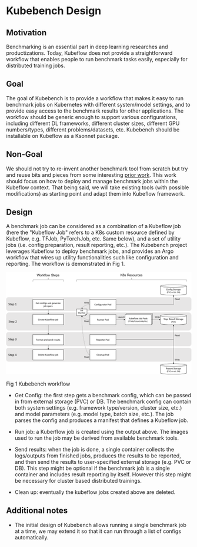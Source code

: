# Kubebench Design

## Motivation

Benchmarking is an essential part in deep learning researches and productizations. Today, Kubeflow does not provide a straightforward workflow that enables people to run benchmark tasks easily, especially for distributed training jobs.

## Goal

The goal of Kubebench is to provide a workflow that makes it easy to run benchmark jobs on Kubernetes with different system/model settings, and to provide easy access to the benchmark results for other applications. The workflow should be generic enough to support various configurations, including different DL frameworks, different cluster sizes, different GPU numbers/types, different problems/datasets, etc. Kubebench should be installable on Kubeflow as a Ksonnet package.

## Non-Goal

We should not try to re-invent another benchmark tool from scratch but try and reuse bits and pieces from some interesting [prior work](https://github.com/kubeflow/kubeflow/issues/596). This work should focus on how to deploy and manage benchmark jobs within the Kubeflow context. That being said, we will take existing tools (with possible modifications) as starting point and adapt them into Kubeflow framework.

## Design

A benchmark job can be considered as a combination of a Kubeflow job (here the "Kubeflow Job" refers to a K8s custom resource defined by Kubeflow, e.g. TFJob, PyTorchJob, etc. Same below), and a set of utility jobs (i.e. config preparation, result reporting, etc.). The Kubebench project leverages Kubeflow to deploy benchmark jobs, and provides an Argo workflow that wires up utility functionalities such like configuration and reporting. The workflow is demonstrated in Fig 1.

![Fig 1](images/kubebench_workflow.png)

Fig 1 Kubebench workflow

- Get Config: the first step gets a benchmark config, which can be passed in from external storage (PVC) or DB. The benchmark config can contain both system settings (e.g. framework type/version, cluster size, etc.) and model parameters (e.g. model type, batch size, etc.). The job parses the config and produces a manifest that defines a Kubeflow job.

- Run job: a Kuberflow job is created using the output above. The images used to run the job may be derived from available benchmark tools.

- Send results: when the job is done, a single container collects the logs/outputs from finished jobs, produces the results to be reported, and then send the results to user-specified external storage (e.g. PVC or DB). This step might be optional if the benchmark job is a single container and includes result reporting by itself. However this step might be necessary for cluster based distributed trainings.

- Clean up: eventually the kubeflow jobs created above are deleted.

## Additional notes

- The initial design of Kubebench allows running a single benchmark job at a time, we may extend it so that it can run through a list of configs automatically.
